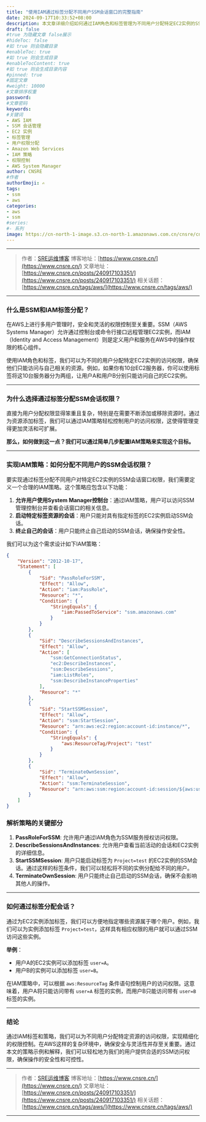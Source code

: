 ```yaml
---
title: "使用IAM通过标签分配不同用户SSM会话窗口的完整指南"
date: 2024-09-17T10:33:52+08:00
description: 本文章详细介绍如何通过IAM角色和标签管理为不同用户分配特定EC2实例的SSM访问权限，确保精确且灵活的权限控制。
draft: false
#true 为隐藏文章 false展示
#hideToc: false
#如 true 则会隐藏目录
#enableToc: true
#如 true 则会生成目录
#enableTocContent: true
#如 true 则会生成目录内容
#pinned: true  
#固定文章
#weight: 10000
#文章排序权重
password: 
#文章密码
keywords:
#关键词
- AWS IAM
- SSM 会话管理
- EC2 实例
- 标签管理
- 用户权限分配
- Amazon Web Services
- IAM 策略
- 权限控制
- AWS System Manager
author: CNSRE    
#作者
authorEmoji: ✍
tags:
- ssm
- aws
categories:
- aws
- ssm
#series:
#- 系列
image: https://cn-north-1-image.s3.cn-north-1.amazonaws.com.cn/cnsre/cnsre/kubernetes.png
---
```


---
> 作者：[SRE运维博客](https://www.cnsre.cn/)
> 博客地址：[https://www.cnsre.cn/](https://www.cnsre.cn/) 
> 文章地址：[https://www.cnsre.cn/posts/240917103351/](https://www.cnsre.cn/posts/240917103351/)
> 相关话题：[https://www.cnsre.cn/tags/aws/](https://www.cnsre.cn/tags/aws/)
---


### 什么是SSM和IAM标签分配？

在AWS上进行多用户管理时，安全和灵活的权限控制至关重要。SSM（AWS Systems Manager）允许通过控制台或命令行接口远程管理EC2实例，而IAM（Identity and Access Management）则是定义用户和服务在AWS中的操作权限的核心组件。

使用IAM角色和标签，我们可以为不同的用户分配特定EC2实例的访问权限，确保他们只能访问与自己相关的资源。例如，如果你有10台EC2服务器，你可以使用标签将这10台服务器分为两组，让用户A和用户B分别只能访问自己的EC2实例。

---

### 为什么选择通过标签分配SSM会话权限？

直接为用户分配权限显得笨重且复杂，特别是在需要不断添加或移除资源时。通过为资源添加标签，我们可以通过IAM策略轻松控制用户的访问权限，这使得管理变得更加灵活和可扩展。

**那么，如何做到这一点？我们可以通过简单几步配置IAM策略来实现这个目标。**

---

### 实现IAM策略：如何分配不同用户的SSM会话权限？

要实现通过标签分配不同用户对特定EC2实例的SSM会话窗口权限，我们需要定义一个合理的IAM策略。这个策略应包含以下功能：

1. **允许用户使用System Manager控制台**：通过IAM策略，用户可以访问SSM管理控制台并查看会话窗口的相关信息。
2. **启动特定标签资源的会话**：用户只能对具有指定标签的EC2实例启动SSM会话。
3. **终止自己的会话**：用户只能终止自己启动的SSM会话，确保操作安全性。

我们可以为这个需求设计如下IAM策略：

```json
{
    "Version": "2012-10-17",
    "Statement": [
        {
            "Sid": "PassRoleForSSM",
            "Effect": "Allow",
            "Action": "iam:PassRole",
            "Resource": "*",
            "Condition": {
                "StringEquals": {
                    "iam:PassedToService": "ssm.amazonaws.com"
                }
            }
        },
        {
            "Sid": "DescribeSessionsAndInstances",
            "Effect": "Allow",
            "Action": [
                "ssm:GetConnectionStatus",
                "ec2:DescribeInstances",
                "ssm:DescribeSessions",
                "iam:ListRoles",
                "ssm:DescribeInstanceProperties"
            ],
            "Resource": "*"
        },
        {
            "Sid": "StartSSMSession",
            "Effect": "Allow",
            "Action": "ssm:StartSession",
            "Resource": "arn:aws:ec2:region:account-id:instance/*",
            "Condition": {
                "StringEquals": {
                    "aws:ResourceTag/Project": "test"
                }
            }
        },
        {
            "Sid": "TerminateOwnSession",
            "Effect": "Allow",
            "Action": "ssm:TerminateSession",
            "Resource": "arn:aws:ssm:region:account-id:session/${aws:username}*"
        }
    ]
}
```

### 解析策略的关键部分

1. **PassRoleForSSM**: 允许用户通过IAM角色为SSM服务授权访问权限。
2. **DescribeSessionsAndInstances**: 允许用户查看当前活动的会话和EC2实例的详细信息。
3. **StartSSMSession**: 用户只能启动标签为 `Project=test` 的EC2实例的SSM会话。通过这样的标签条件，我们可以轻松将不同的实例分配给不同的用户。
4. **TerminateOwnSession**: 用户只能终止自己启动的SSM会话，确保不会影响其他人的操作。

---

### 如何通过标签分配会话？

通过为EC2实例添加标签，我们可以方便地指定哪些资源属于哪个用户。例如，我们可以为实例添加标签 `Project=test`，这样具有相应权限的用户就可以通过SSM访问这些实例。

**举例**：
- 用户A的EC2实例可以添加标签 `user=A`。
- 用户B的实例可以添加标签 `user=B`。

在IAM策略中，可以根据 `aws:ResourceTag` 条件语句控制用户的访问权限。这意味着，用户A将只能访问带有 `user=A` 标签的实例，而用户B只能访问带有 `user=B` 标签的实例。

---

### 结论

通过IAM标签和策略，我们可以为不同用户分配特定资源的访问权限，实现精细化的权限控制。在AWS这样的复杂环境中，确保安全与灵活性并存至关重要。通过本文的策略示例和解释，我们可以轻松地为我们的用户提供合适的SSM访问权限，确保操作的安全性和可控性。



<script async src="https://pagead2.googlesyndication.com/pagead/js/adsbygoogle.js?client=ca-pub-4855142804875926"
     crossorigin="anonymous"></script>
<ins class="adsbygoogle"
     style="display:block; text-align:center;"
     data-ad-layout="in-article"
     data-ad-format="fluid"
     data-ad-client="ca-pub-4855142804875926"
     data-ad-slot="5670838583"></ins>
<script>
     (adsbygoogle = window.adsbygoogle || []).push({});
</script>


---
> 作者：[SRE运维博客](https://www.cnsre.cn/)
> 博客地址：[https://www.cnsre.cn/](https://www.cnsre.cn/) 
> 文章地址：[https://www.cnsre.cn/posts/240917103351/](https://www.cnsre.cn/posts/240917103351/)
> 相关话题：[https://www.cnsre.cn/tags/aws/](https://www.cnsre.cn/tags/aws/)
---

